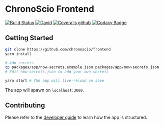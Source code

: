 # ChronoScio Frontend
[![Build Status](https://travis-ci.org/chronoscio/frontend.svg?branch=master)](https://travis-ci.org/chronoscio/frontend)
[![David](https://img.shields.io/david/chronoscio/frontend.svg?path=packages%2Fapp)](https://david-dm.org/chronoscio/frontend?path=packages/app)
[![Coveralls github](https://img.shields.io/coveralls/github/chronoscio/frontend.svg)](https://coveralls.io/github/chronoscio/frontend)
[![Codacy Badge](https://api.codacy.com/project/badge/Grade/7106e9407f3843ee93e204d65229fff9)](https://www.codacy.com/app/amaurymartiny/frontend?utm_source=github.com&utm_medium=referral&utm_content=chronoscio/frontend&utm_campaign=Badge_Grade)


## Getting Started

```bash
git clone https://github.com/chronoscio/frontend
yarn install

# Add secrets
cp packages/app/now-secrets.example.json packages/app/now-secrets.json
# Edit now-secrets.json to add your own secrets

yarn start # The app will live-reload on save
```

The app will spawn on `localhost:3000`.

## Contributing

Please refer to the [developer guide](./docs/DEVELOPER.md) to learn how the app
is structured.
